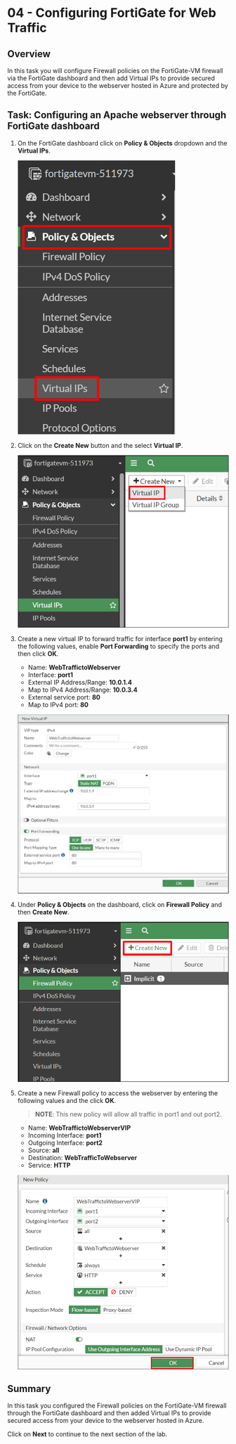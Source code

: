 # 04 - Configuring FortiGate for Web Traffic

## Overview

In this task you will configure Firewall policies on the FortiGate-VM firewall via the FortiGate dashboard and then add Virtual IPs to provide secured access from your device to the webserver hosted in Azure and protected by the FortiGate.

## Task: Configuring an Apache webserver through FortiGate dashboard

1. On the FortiGate dashboard click on **Policy & Objects** dropdown and the **Virtual IPs**.
    
    ![](../images/image_402.png)
    
2. Click on the  **Create New** button and the select **Virtual IP**.

    ![](../images/image_403.png)
    
3. Create a new virtual IP to forward traffic for interface **port1** by entering the following values, enable **Port Forwarding** to specify the ports and then click **OK**.
    
    * Name:  **WebTraffictoWebserver**
    * Interface:  **port1**
    * External IP Address/Range:  **10.0.1.4**
    * Map to IPv4 Address/Range:  **10.0.3.4**
    * External service port:  **80**
    * Map to IPv4 port:  **80**

    ![](../images/image_404.png)
    
4. Under **Policy & Objects** on the dashboard, click on **Firewall Policy** and then **Create New**.

    ![](../images/image_406.png)

5. Create a new Firewall policy to access the webserver by entering the following values and the click **OK**. 
    
    >**NOTE**: This new policy will allow all traffic in port1 and out port2.

    * Name:  **WebTraffictoWebserverVIP**
    * Incoming Interface:  **port1**
    * Outgoing Interface:  **port2**
    * Source:  **all**
    * Destination: **WebTrafficToWebserver**
    * Service: **HTTP**
    
    ![](../images/image_409.png)
    
## Summary

In this task you configured the Firewall policies on the FortiGate-VM firewall through the FortiGate dashboard and then added Virtual IPs to provide secured access from your device to the webserver hosted in Azure.


Click on **Next** to continue to the next section of the lab.
